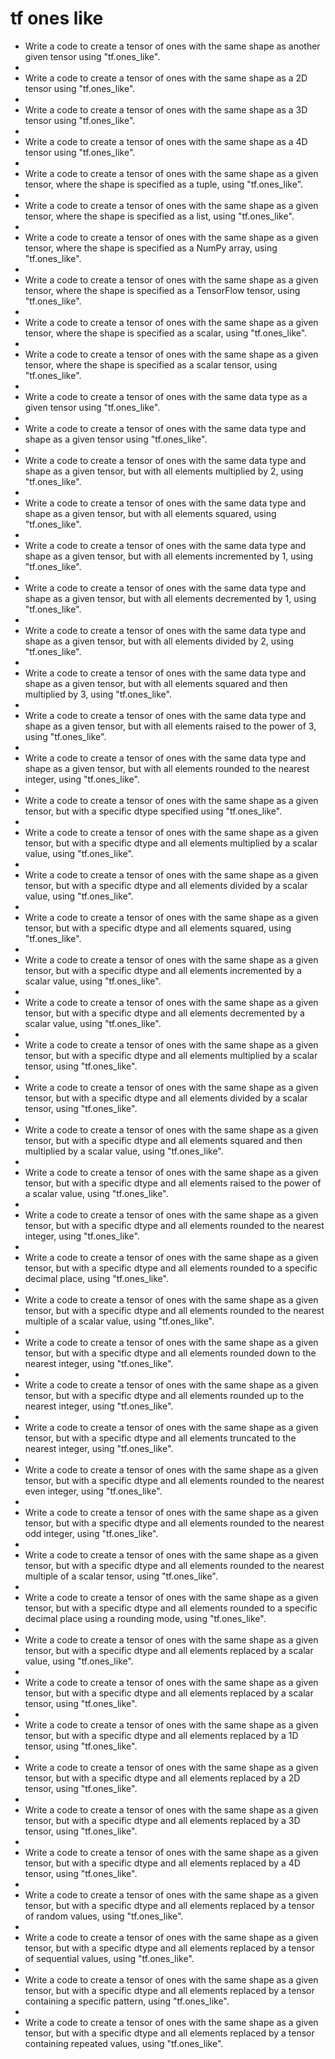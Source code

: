 # tf ones like

- Write a code to create a tensor of ones with the same shape as another given tensor using "tf.ones_like".
- 
- Write a code to create a tensor of ones with the same shape as a 2D tensor using "tf.ones_like".
- 
- Write a code to create a tensor of ones with the same shape as a 3D tensor using "tf.ones_like".
- 
- Write a code to create a tensor of ones with the same shape as a 4D tensor using "tf.ones_like".
- 
- Write a code to create a tensor of ones with the same shape as a given tensor, where the shape is specified as a tuple, using "tf.ones_like".
- 
- Write a code to create a tensor of ones with the same shape as a given tensor, where the shape is specified as a list, using "tf.ones_like".
- 
- Write a code to create a tensor of ones with the same shape as a given tensor, where the shape is specified as a NumPy array, using "tf.ones_like".
- 
- Write a code to create a tensor of ones with the same shape as a given tensor, where the shape is specified as a TensorFlow tensor, using "tf.ones_like".
- 
- Write a code to create a tensor of ones with the same shape as a given tensor, where the shape is specified as a scalar, using "tf.ones_like".
- 
- Write a code to create a tensor of ones with the same shape as a given tensor, where the shape is specified as a scalar tensor, using "tf.ones_like".
- 
- Write a code to create a tensor of ones with the same data type as a given tensor using "tf.ones_like".
- 
- Write a code to create a tensor of ones with the same data type and shape as a given tensor using "tf.ones_like".
- 
- Write a code to create a tensor of ones with the same data type and shape as a given tensor, but with all elements multiplied by 2, using "tf.ones_like".
- 
- Write a code to create a tensor of ones with the same data type and shape as a given tensor, but with all elements squared, using "tf.ones_like".
- 
- Write a code to create a tensor of ones with the same data type and shape as a given tensor, but with all elements incremented by 1, using "tf.ones_like".
- 
- Write a code to create a tensor of ones with the same data type and shape as a given tensor, but with all elements decremented by 1, using "tf.ones_like".
- 
- Write a code to create a tensor of ones with the same data type and shape as a given tensor, but with all elements divided by 2, using "tf.ones_like".
- 
- Write a code to create a tensor of ones with the same data type and shape as a given tensor, but with all elements squared and then multiplied by 3, using "tf.ones_like".
- 
- Write a code to create a tensor of ones with the same data type and shape as a given tensor, but with all elements raised to the power of 3, using "tf.ones_like".
- 
- Write a code to create a tensor of ones with the same data type and shape as a given tensor, but with all elements rounded to the nearest integer, using "tf.ones_like".
- 
- Write a code to create a tensor of ones with the same shape as a given tensor, but with a specific dtype specified using "tf.ones_like".
- 
- Write a code to create a tensor of ones with the same shape as a given tensor, but with a specific dtype and all elements multiplied by a scalar value, using "tf.ones_like".
- 
- Write a code to create a tensor of ones with the same shape as a given tensor, but with a specific dtype and all elements divided by a scalar value, using "tf.ones_like".
- 
- Write a code to create a tensor of ones with the same shape as a given tensor, but with a specific dtype and all elements squared, using "tf.ones_like".
- 
- Write a code to create a tensor of ones with the same shape as a given tensor, but with a specific dtype and all elements incremented by a scalar value, using "tf.ones_like".
- 
- Write a code to create a tensor of ones with the same shape as a given tensor, but with a specific dtype and all elements decremented by a scalar value, using "tf.ones_like".
- 
- Write a code to create a tensor of ones with the same shape as a given tensor, but with a specific dtype and all elements multiplied by a scalar tensor, using "tf.ones_like".
- 
- Write a code to create a tensor of ones with the same shape as a given tensor, but with a specific dtype and all elements divided by a scalar tensor, using "tf.ones_like".
- 
- Write a code to create a tensor of ones with the same shape as a given tensor, but with a specific dtype and all elements squared and then multiplied by a scalar value, using "tf.ones_like".
- 
- Write a code to create a tensor of ones with the same shape as a given tensor, but with a specific dtype and all elements raised to the power of a scalar value, using "tf.ones_like".
- 
- Write a code to create a tensor of ones with the same shape as a given tensor, but with a specific dtype and all elements rounded to the nearest integer, using "tf.ones_like".
- 
- Write a code to create a tensor of ones with the same shape as a given tensor, but with a specific dtype and all elements rounded to a specific decimal place, using "tf.ones_like".
- 
- Write a code to create a tensor of ones with the same shape as a given tensor, but with a specific dtype and all elements rounded to the nearest multiple of a scalar value, using "tf.ones_like".
- 
- Write a code to create a tensor of ones with the same shape as a given tensor, but with a specific dtype and all elements rounded down to the nearest integer, using "tf.ones_like".
- 
- Write a code to create a tensor of ones with the same shape as a given tensor, but with a specific dtype and all elements rounded up to the nearest integer, using "tf.ones_like".
- 
- Write a code to create a tensor of ones with the same shape as a given tensor, but with a specific dtype and all elements truncated to the nearest integer, using "tf.ones_like".
- 
- Write a code to create a tensor of ones with the same shape as a given tensor, but with a specific dtype and all elements rounded to the nearest even integer, using "tf.ones_like".
- 
- Write a code to create a tensor of ones with the same shape as a given tensor, but with a specific dtype and all elements rounded to the nearest odd integer, using "tf.ones_like".
- 
- Write a code to create a tensor of ones with the same shape as a given tensor, but with a specific dtype and all elements rounded to the nearest multiple of a scalar tensor, using "tf.ones_like".
- 
- Write a code to create a tensor of ones with the same shape as a given tensor, but with a specific dtype and all elements rounded to a specific decimal place using a rounding mode, using "tf.ones_like".
- 
- Write a code to create a tensor of ones with the same shape as a given tensor, but with a specific dtype and all elements replaced by a scalar value, using "tf.ones_like".
- 
- Write a code to create a tensor of ones with the same shape as a given tensor, but with a specific dtype and all elements replaced by a scalar tensor, using "tf.ones_like".
- 
- Write a code to create a tensor of ones with the same shape as a given tensor, but with a specific dtype and all elements replaced by a 1D tensor, using "tf.ones_like".
- 
- Write a code to create a tensor of ones with the same shape as a given tensor, but with a specific dtype and all elements replaced by a 2D tensor, using "tf.ones_like".
- 
- Write a code to create a tensor of ones with the same shape as a given tensor, but with a specific dtype and all elements replaced by a 3D tensor, using "tf.ones_like".
- 
- Write a code to create a tensor of ones with the same shape as a given tensor, but with a specific dtype and all elements replaced by a 4D tensor, using "tf.ones_like".
- 
- Write a code to create a tensor of ones with the same shape as a given tensor, but with a specific dtype and all elements replaced by a tensor of random values, using "tf.ones_like".
- 
- Write a code to create a tensor of ones with the same shape as a given tensor, but with a specific dtype and all elements replaced by a tensor of sequential values, using "tf.ones_like".
- 
- Write a code to create a tensor of ones with the same shape as a given tensor, but with a specific dtype and all elements replaced by a tensor containing a specific pattern, using "tf.ones_like".
- 
- Write a code to create a tensor of ones with the same shape as a given tensor, but with a specific dtype and all elements replaced by a tensor containing repeated values, using "tf.ones_like".